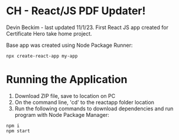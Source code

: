 # CH - React/JS PDF Updater!

Devin Beckim - last updated 11/1/23.    First React JS app created for Certificate Hero take home project.

Base app was created using Node Package Runner:
```
npx create-react-app my-app
```
# Running the Application

1. Download ZIP file, save to location on PC
2. On the command line, 'cd' to the reactapp folder location
3. Run the following commands to download dependencies and run program with Node Package Manager:
```
npm i
npm start
```
